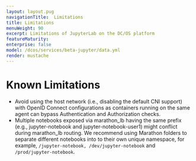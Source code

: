 ```yaml
---
layout: layout.pug
navigationTitle:  Limitations
title: Limitations
menuWeight: 90
excerpt: Limitations of JupyterLab on the DC/OS platform
featureMaturity:
enterprise: false
model: /dcos/services/beta-jupyter/data.yml
render: mustache
---
```


# Known Limitations

* Avoid using the host network (i.e., disabling the default CNI support) with OpenID Connect configurations as containers running on the same agent can bypass Authentication and Authorization checks.
* Multiple notebooks exposed via marathon_lb having the same prefix (e.g., jupyter-notebook and jupyter-notebook-user1) might conflict during marathon_lb routing. We recommend using Marathon folders to separate different notebooks into to their own unique namespace, for example, `/jupyter-notebook, /dev/jupyter-notebook` and `/prod/jupyter-notebook`.
